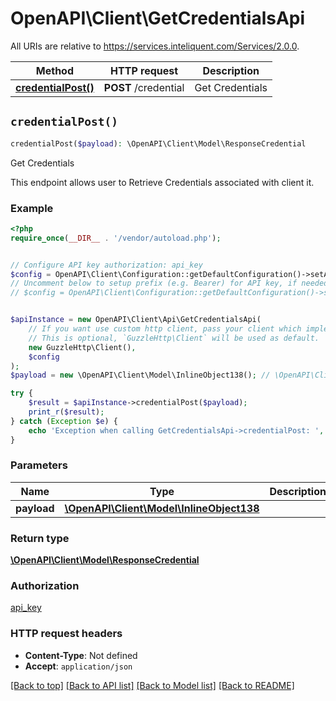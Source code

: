 # OpenAPI\Client\GetCredentialsApi

All URIs are relative to https://services.inteliquent.com/Services/2.0.0.

Method | HTTP request | Description
------------- | ------------- | -------------
[**credentialPost()**](GetCredentialsApi.md#credentialPost) | **POST** /credential | Get Credentials


## `credentialPost()`

```php
credentialPost($payload): \OpenAPI\Client\Model\ResponseCredential
```

Get Credentials

This endpoint allows user to Retrieve Credentials associated with client it.

### Example

```php
<?php
require_once(__DIR__ . '/vendor/autoload.php');


// Configure API key authorization: api_key
$config = OpenAPI\Client\Configuration::getDefaultConfiguration()->setApiKey('Authorization', 'YOUR_API_KEY');
// Uncomment below to setup prefix (e.g. Bearer) for API key, if needed
// $config = OpenAPI\Client\Configuration::getDefaultConfiguration()->setApiKeyPrefix('Authorization', 'Bearer');


$apiInstance = new OpenAPI\Client\Api\GetCredentialsApi(
    // If you want use custom http client, pass your client which implements `GuzzleHttp\ClientInterface`.
    // This is optional, `GuzzleHttp\Client` will be used as default.
    new GuzzleHttp\Client(),
    $config
);
$payload = new \OpenAPI\Client\Model\InlineObject138(); // \OpenAPI\Client\Model\InlineObject138

try {
    $result = $apiInstance->credentialPost($payload);
    print_r($result);
} catch (Exception $e) {
    echo 'Exception when calling GetCredentialsApi->credentialPost: ', $e->getMessage(), PHP_EOL;
}
```

### Parameters

Name | Type | Description  | Notes
------------- | ------------- | ------------- | -------------
 **payload** | [**\OpenAPI\Client\Model\InlineObject138**](../Model/InlineObject138.md)|  |

### Return type

[**\OpenAPI\Client\Model\ResponseCredential**](../Model/ResponseCredential.md)

### Authorization

[api_key](../../README.md#api_key)

### HTTP request headers

- **Content-Type**: Not defined
- **Accept**: `application/json`

[[Back to top]](#) [[Back to API list]](../../README.md#endpoints)
[[Back to Model list]](../../README.md#models)
[[Back to README]](../../README.md)

